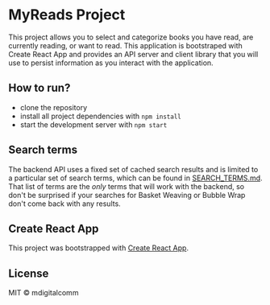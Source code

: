 # MyReads Project

This project allows you to select and categorize books you have read, are currently reading, or want to read. This application is bootstraped with Create React App and provides an API server and client library that you will use to persist information as you interact with the application. 

## How to run?

* clone the repository
* install all project dependencies with `npm install`
* start the development server with `npm start`

## Search terms

The backend API uses a fixed set of cached search results and is limited to a particular set of search terms, which can be found in [SEARCH_TERMS.md](SEARCH_TERMS.md). That list of terms are the _only_ terms that will work with the backend, so don't be surprised if your searches for Basket Weaving or Bubble Wrap don't come back with any results.

## Create React App

This project was bootstrapped with [Create React App](https://github.com/facebookincubator/create-react-app).

## License

MIT © mdigitalcomm

